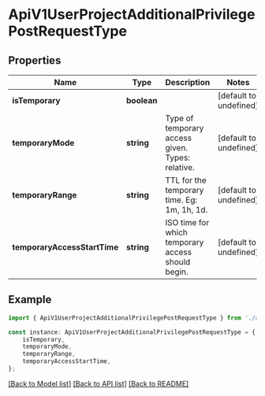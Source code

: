 # ApiV1UserProjectAdditionalPrivilegePostRequestType


## Properties

Name | Type | Description | Notes
------------ | ------------- | ------------- | -------------
**isTemporary** | **boolean** |  | [default to undefined]
**temporaryMode** | **string** | Type of temporary access given. Types: relative. | [default to undefined]
**temporaryRange** | **string** | TTL for the temporary time. Eg: 1m, 1h, 1d. | [default to undefined]
**temporaryAccessStartTime** | **string** | ISO time for which temporary access should begin. | [default to undefined]

## Example

```typescript
import { ApiV1UserProjectAdditionalPrivilegePostRequestType } from './api';

const instance: ApiV1UserProjectAdditionalPrivilegePostRequestType = {
    isTemporary,
    temporaryMode,
    temporaryRange,
    temporaryAccessStartTime,
};
```

[[Back to Model list]](../README.md#documentation-for-models) [[Back to API list]](../README.md#documentation-for-api-endpoints) [[Back to README]](../README.md)
